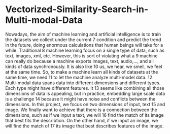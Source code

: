 # Vectorized-Similarity-Search-in-Multi-modal-Data

  Nowadays, the aim of machine learning and artificial intelligence is to train the datasets we collect under the current
7 condition and predict the trend in the future, doing enormous calculations that human beings will take for a while. Traditional
8 machine learning focus on a single type of data, such as text, images, xml, etc. However, this is sort of violating what a
9 machine can really do because a machine exports images, text, audio,..., and all kinds of data synchronously. It is also like
10 us, we hear, we smell, we feel at the same time. So, to make a machine learn all kinds of datasets at the same time, we need
11 to let the machine analyze multi-model data.
12 Multi-modal data spans data into different dimensions and different types. Each type might have different features. It
13 seems like combining all those dimensions of data is appealing, but in practice, embedding large scale data is a challenge
14 because it might have noise and conflicts between the dimensions. In this project, we focus on two dimensions of input, text
15 and image. We finally want to achieve that there is a connection between the dimensions, such as if we input a text, we will
16 find the match of its image that best fits the describtion. On the other hand, if we input an image, we will find the match of
17 its image that best describes features of the image.
